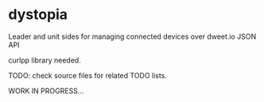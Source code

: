 # dystopia
Leader and unit sides for managing connected devices over dweet.io JSON API

curlpp library needed.

TODO: check source files for related TODO lists.

WORK IN PROGRESS...
